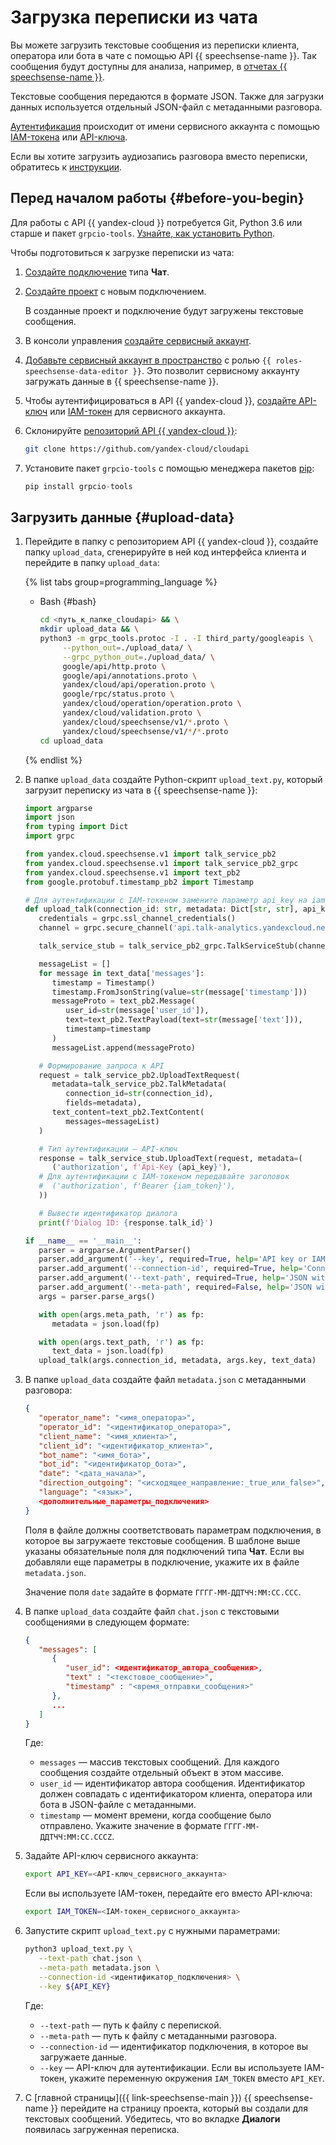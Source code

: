 # Загрузка переписки из чата

Вы можете загрузить текстовые сообщения из переписки клиента, оператора или бота в чате с помощью API {{ speechsense-name }}. Так сообщения будут доступны для анализа, например, в [отчетах {{ speechsense-name }}](../../concepts/reports/index.md).

Текстовые сообщения передаются в формате JSON. Также для загрузки данных используется отдельный JSON-файл с метаданными разговора.

[Аутентификация](../../api-ref/authentication.md) происходит от имени сервисного аккаунта с помощью [IAM-токена](../../../iam/concepts/authorization/iam-token.md) или [API-ключа](../../../iam/concepts/authorization/api-key.md).

Если вы хотите загрузить аудиозапись разговора вместо переписки, обратитесь к [инструкции](upload-data.md).

## Перед началом работы {#before-you-begin}

Для работы с API {{ yandex-cloud }} потребуется Git, Python 3.6 или старше и пакет `grpcio-tools`. [Узнайте, как установить Python](https://www.python.org/downloads/).

Чтобы подготовиться к загрузке переписки из чата:

1. [Создайте подключение](../connection/create.md) типа **Чат**.
1. [Создайте проект](../project/create.md) с новым подключением.

   В созданные проект и подключение будут загружены текстовые сообщения.

1. В консоли управления [создайте сервисный аккаунт](../../../iam/operations/sa/create.md).
1. [Добавьте сервисный аккаунт в пространство](../space/add-user-to-space.md) с ролью `{{ roles-speechsense-data-editor }}`. Это позволит сервисному аккаунту загружать данные в {{ speechsense-name }}.
1. Чтобы аутентифицироваться в API {{ yandex-cloud }}, [создайте API-ключ](../../../iam/operations/api-key/create.md) или [IAM-токен](../../../iam/operations/iam-token/create-for-sa.md) для сервисного аккаунта.
1. Склонируйте [репозиторий API {{ yandex-cloud }}](https://github.com/yandex-cloud/cloudapi):

   ```bash
   git clone https://github.com/yandex-cloud/cloudapi
   ```

1. Установите пакет `grpcio-tools` с помощью менеджера пакетов [pip](https://pip.pypa.io/en/stable/):

   ```python
   pip install grpcio-tools
   ```

## Загрузить данные {#upload-data}

1. Перейдите в папку с репозиторием API {{ yandex-cloud }}, создайте папку `upload_data`, сгенерируйте в ней код интерфейса клиента и перейдите в папку `upload_data`:

   {% list tabs group=programming_language %}

   - Bash {#bash}

      ```bash
      cd <путь_к_папке_cloudapi> && \
      mkdir upload_data && \
      python3 -m grpc_tools.protoc -I . -I third_party/googleapis \
           --python_out=./upload_data/ \
           --grpc_python_out=./upload_data/ \
           google/api/http.proto \
           google/api/annotations.proto \
           yandex/cloud/api/operation.proto \
           google/rpc/status.proto \
           yandex/cloud/operation/operation.proto \
           yandex/cloud/validation.proto \
           yandex/cloud/speechsense/v1/*.proto \
           yandex/cloud/speechsense/v1/*/*.proto
      cd upload_data
      ```

   {% endlist %}

1. В папке `upload_data` создайте Python-скрипт `upload_text.py`, который загрузит переписку из чата в {{ speechsense-name }}:

      ```python
      import argparse
      import json
      from typing import Dict
      import grpc

      from yandex.cloud.speechsense.v1 import talk_service_pb2
      from yandex.cloud.speechsense.v1 import talk_service_pb2_grpc
      from yandex.cloud.speechsense.v1 import text_pb2
      from google.protobuf.timestamp_pb2 import Timestamp

      # Для аутентификации с IAM-токеном замените параметр api_key на iam_token
      def upload_talk(connection_id: str, metadata: Dict[str, str], api_key: str, text_data):
         credentials = grpc.ssl_channel_credentials()
         channel = grpc.secure_channel('api.talk-analytics.yandexcloud.net:443', credentials)

         talk_service_stub = talk_service_pb2_grpc.TalkServiceStub(channel)

         messageList = []
         for message in text_data['messages']:
            timestamp = Timestamp()
            timestamp.FromJsonString(value=str(message['timestamp']))
            messageProto = text_pb2.Message(
               user_id=str(message['user_id']),
               text=text_pb2.TextPayload(text=str(message['text'])),
               timestamp=timestamp
            )
            messageList.append(messageProto)

         # Формирование запроса к API
         request = talk_service_pb2.UploadTextRequest(
            metadata=talk_service_pb2.TalkMetadata(
               connection_id=str(connection_id),
               fields=metadata),
            text_content=text_pb2.TextContent(
               messages=messageList)
         )

         # Тип аутентификации — API-ключ
         response = talk_service_stub.UploadText(request, metadata=(
            ('authorization', f'Api-Key {api_key}'),
         # Для аутентификации с IAM-токеном передавайте заголовок
         #  ('authorization', f'Bearer {iam_token}'),
         ))

         # Вывести идентификатор диалога
         print(f'Dialog ID: {response.talk_id}')

      if __name__ == '__main__':
         parser = argparse.ArgumentParser()
         parser.add_argument('--key', required=True, help='API key or IAM token', type=str)
         parser.add_argument('--connection-id', required=True, help='Connection ID', type=str)
         parser.add_argument('--text-path', required=True, help='JSON with text chat data', type=str)
         parser.add_argument('--meta-path', required=False, help='JSON with the dialog metadata', type=str, default=None)
         args = parser.parse_args()

         with open(args.meta_path, 'r') as fp:
            metadata = json.load(fp)

         with open(args.text_path, 'r') as fp:
            text_data = json.load(fp)
         upload_talk(args.connection_id, metadata, args.key, text_data)
      ```

1. В папке `upload_data` создайте файл `metadata.json` с метаданными разговора:

   ```json
   {
      "operator_name": "<имя_оператора>",
      "operator_id": "<идентификатор_оператора>",
      "client_name": "<имя_клиента>",
      "client_id": "<идентификатор_клиента>",
      "bot_name": "<имя_бота>",
      "bot_id": "<идентификатор_бота>",
      "date": "<дата_начала>",
      "direction_outgoing": "<исходящее_направление:_true_или_false>",
      "language": "<язык>",
      <дополнительные_параметры_подключения>
   }
   ```

   Поля в файле должны соответствовать параметрам подключения, в которое вы загружаете текстовые сообщения. В шаблоне выше указаны обязательные поля для подключений типа **Чат**. Если вы добавляли еще параметры в подключение, укажите их в файле `metadata.json`.

   Значение поля `date` задайте в формате `ГГГГ-ММ-ДДTЧЧ:ММ:СС.ССС`.

1. В папке `upload_data` создайте файл `chat.json` с текстовыми сообщениями в следующем формате:

   ```json
   {
      "messages": [
         {
            "user_id": <идентификатор_автора_сообщения>,
            "text" : "<текстовое_сообщение>",
            "timestamp" : "<время_отправки_сообщения>"
         },
         ...
      ]
   }
   ```

   Где:

   * `messages` — массив текстовых сообщений. Для каждого сообщения создайте отдельный объект в этом массиве.
   * `user_id` — идентификатор автора сообщения. Идентификатор должен совпадать с идентификатором клиента, оператора или бота в JSON-файле с метаданными.
   * `timestamp` — момент времени, когда сообщение было отправлено. Укажите значение в формате `ГГГГ-ММ-ДДTЧЧ:ММ:СС.СССZ`.

1. Задайте API-ключ сервисного аккаунта:

   ```bash
   export API_KEY=<API-ключ_сервисного_аккаунта>
   ```

   Если вы используете IAM-токен, передайте его вместо API-ключа:

   ```bash
   export IAM_TOKEN=<IAM-токен_сервисного_аккаунта>
   ```

1. Запустите скрипт `upload_text.py` с нужными параметрами:

   ```bash
   python3 upload_text.py \
      --text-path chat.json \
      --meta-path metadata.json \
      --connection-id <идентификатор_подключения> \
      --key ${API_KEY}
   ```

   Где:

   * `--text-path` — путь к файлу с перепиской.
   * `--meta-path` — путь к файлу с метаданными разговора.
   * `--connection-id` — идентификатор подключения, в которое вы загружаете данные.
   * `--key` — API-ключ для аутентификации. Если вы используете IAM-токен, укажите переменную окружения `IAM_TOKEN` вместо `API_KEY`.

1. С [главной страницы]({{ link-speechsense-main }}) {{ speechsense-name }} перейдите на страницу проекта, который вы создали для текстовых сообщений. Убедитесь, что во вкладке **Диалоги** появилась загруженная переписка.
